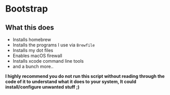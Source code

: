 # Bootstrap

## What this does
- Installs homebrew
- Installs the programs I use via `Brewfile`
- Installs my dot files
- Enables macOS firewall
- Installs xcode command line tools
- and a bunch more..


**I highly recommend you do not run this script without reading through the code of it to understand what it does to your system, It could install/configure unwanted stuff ;)**

